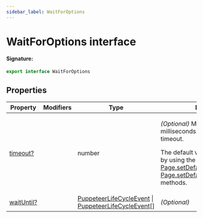 ```yaml
---
sidebar_label: WaitForOptions
---
```


# WaitForOptions interface

#### Signature:

```typescript
export interface WaitForOptions
```

## Properties

| Property                                              | Modifiers | Type                                                                                                                                       | Description                                                                                                                                                                                                                                                                                                        | Default            |
| ----------------------------------------------------- | --------- | ------------------------------------------------------------------------------------------------------------------------------------------ | ------------------------------------------------------------------------------------------------------------------------------------------------------------------------------------------------------------------------------------------------------------------------------------------------------------------ | ------------------ |
| [timeout?](./puppeteer.waitforoptions.timeout.md)     |           | number                                                                                                                                     | <p><i>(Optional)</i> Maximum wait time in milliseconds. Pass 0 to disable the timeout.</p><p>The default value can be changed by using the [Page.setDefaultTimeout()](./puppeteer.page.setdefaulttimeout.md) or [Page.setDefaultNavigationTimeout()](./puppeteer.page.setdefaultnavigationtimeout.md) methods.</p> | <code>30000</code> |
| [waitUntil?](./puppeteer.waitforoptions.waituntil.md) |           | [PuppeteerLifeCycleEvent](./puppeteer.puppeteerlifecycleevent.md) \| [PuppeteerLifeCycleEvent](./puppeteer.puppeteerlifecycleevent.md)\[\] | <i>(Optional)</i>                                                                                                                                                                                                                                                                                                  |                    |
